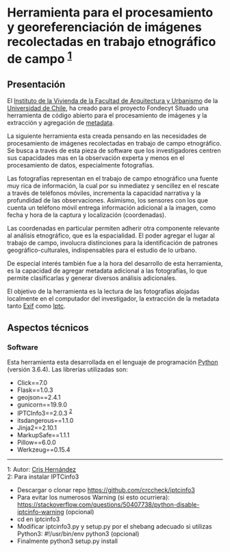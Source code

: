 #  Herramienta para el procesamiento y georeferenciación de imágenes recolectadas en trabajo etnográfico de campo <sup>[1](#foot01)</sup>

## Presentación
El [Instituto de la Vivienda de la Facultad de Arquitectura y Urbanismo](https://vivienda.uchilefau.cl/) de la [Universidad de Chile](http://www.uchile.cl/), ha creado para el proyecto Fondecyt Situado una herramienta de código abierto para el procesamiento de imágenes y la extracción y agregación de [metadata](https://es.wikipedia.org/wiki/Metadatos).

La siguiente herramienta esta creada pensando en las necesidades de procesamiento de imágenes recolectadas en trabajo de campo etnográfico. Se busca a través de esta pieza de software que los investigadores centren sus capacidades mas en la observación experta y menos en el procesamiento de datos, especialmente fotografías. 

Las fotografías representan en el trabajo de campo etnográfico una fuente muy rica de información, la cual por su inmediatez y sencillez en el rescate a través de teléfonos móviles, incrementa la capacidad narrativa y la profundidad de las observaciones. Asimismo, los sensores con los que cuenta un teléfono móvil entrega información adicional a la imagen, como fecha y hora de la captura y localización (coordenadas). 

Las coordenadas en particular permiten adherir otra componente relevante al análisis etnográfico, que es la espacialidad. El poder agregar el lugar al trabajo de campo, involucra distinciones para la identificación de patrones geográfico-culturales, indispensables para el estudio de lo urbano.

De especial interés también fue a la hora del desarrollo de esta herramienta, es la capacidad de agregar metadata adicional a las fotografías, lo que permite clasificarlas y generar diversos análisis adicionales.   

El objetivo de la herramienta es la lectura de las fotografías alojadas localmente en el computador del investigador, la extracción de la metadata tanto [Exif](https://es.wikipedia.org/wiki/Exchangeable_image_file_format) como [Iptc](https://iptc.org/standards/photo-metadata/).

## Aspectos técnicos
### Software
Esta herramienta esta desarrollada en el lenguaje de programación [Python](https://www.python.org/) (versión 3.6.4). Las librerías utilizadas son:
- Click==7.0
- Flask==1.0.3
- geojson==2.4.1
- gunicorn==19.9.0
- IPTCInfo3==2.0.3 <sup>[2](#foot02)</sup>
- itsdangerous==1.1.0
- Jinja2==2.10.1
- MarkupSafe==1.1.1
- Pillow==6.0.0
- Werkzeug==0.15.4

---
<a name="foot01">1</a>: Autor: [Cris Hernández](http://crishernandez.co) <br/>
<a name="foot02">2</a>: Para instalar IPTCinfo3
* Descargar o clonar repo https://github.com/crccheck/iptcinfo3
* Para evitar los numerosos Warning (si esto ocurriera): https://stackoverflow.com/questions/50407738/python-disable-iptcinfo-warning (opcional)
* cd en iptcinfo3
* Modificar iptcinfo3.py y setup.py por el shebang adecuado si utilizas Python3: #!/usr/bin/env python3 (opcional)
* Finalmente python3 setup.py install